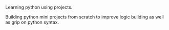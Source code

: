 Learning python using projects.

Building python mini projects from scratch to improve logic building as well as grip on python syntax.
